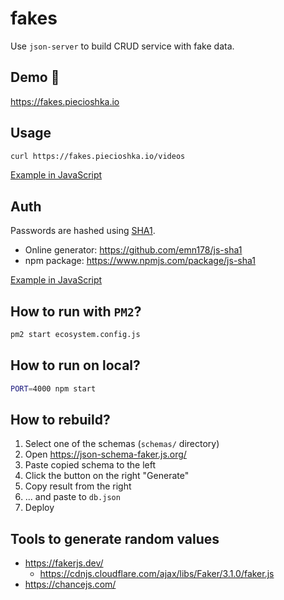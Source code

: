 # fakes

Use `json-server` to build CRUD service with fake data.

## Demo 🎉

<https://fakes.piecioshka.io>

## Usage

```bash
curl https://fakes.piecioshka.io/videos
```

[Example in JavaScript](/demo/request.demo.js)

## Auth

Passwords are hashed using [SHA1](https://en.wikipedia.org/wiki/SHA-1).

* Online generator: https://github.com/emn178/js-sha1
* npm package: https://www.npmjs.com/package/js-sha1

[Example in JavaScript](/demo/auth.demo.js)

## How to run with `PM2`?

```bash
pm2 start ecosystem.config.js
```

## How to run on local?

```bash
PORT=4000 npm start
```

## How to rebuild?

1. Select one of the schemas (`schemas/` directory)
2. Open https://json-schema-faker.js.org/
3. Paste copied schema to the left
4. Click the button on the right "Generate"
5. Copy result from the right
6. ... and paste to `db.json`
7. Deploy

## Tools to generate random values

* https://fakerjs.dev/
  + https://cdnjs.cloudflare.com/ajax/libs/Faker/3.1.0/faker.js
* https://chancejs.com/
